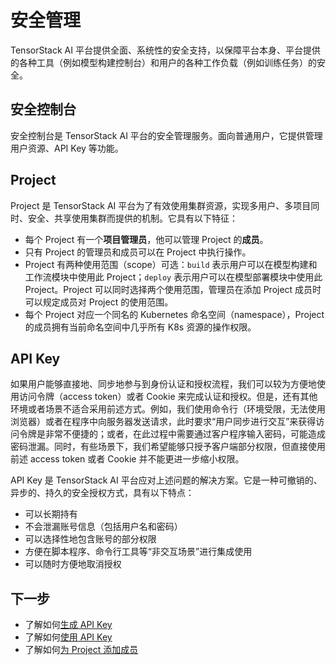 # 安全管理

TensorStack AI 平台提供全面、系统性的安全支持，以保障平台本身、平台提供的各种工具（例如模型构建控制台）和用户的各种工作负载（例如训练任务）的安全。

## 安全控制台

安全控制台是 TensorStack AI 平台的安全管理服务。面向普通用户，它提供管理用户资源、API Key 等功能。

## Project

Project 是 TensorStack AI 平台为了有效使用集群资源，实现多用户、多项目同时、安全、共享使用集群而提供的机制。它具有以下特征：

* 每个 Project 有一个**项目管理员**，他可以管理 Project 的**成员**。
* 只有 Project 的管理员和成员可以在 Project 中执行操作。
* Project 有两种使用范围（scope）可选：`build` 表示用户可以在模型构建和工作流模块中使用此 Project；`deploy` 表示用户可以在模型部署模块中使用此 Project。Project 可以同时选择两个使用范围，管理员在添加 Project 成员时可以规定成员对 Project 的使用范围。
* 每个 Project 对应一个同名的 Kubernetes 命名空间（namespace），Project 的成员拥有当前命名空间中几乎所有 K8s 资源的操作权限。

## API Key

如果用户能够直接地、同步地参与到身份认证和授权流程，我们可以较为方便地使用访问令牌（access token）或者 Cookie 来完成认证和授权。但是，还有其他环境或者场景不适合采用前述方式。例如，我们使用命令行（环境受限，无法使用浏览器）或者在程序中向服务器发送请求，此时要求“用户同步进行交互”来获得访问令牌是非常不便捷的；或者，在此过程中需要通过客户程序输入密码，可能造成密码泄漏。同时，有些场景下，我们希望能够只授予客户端部分权限，但直接使用前述 access token 或者 Cookie 并不能更进一步缩小权限。
 
API Key 是 TensorStack AI 平台应对上述问题的解决方案。它是一种可撤销的、异步的、持久的安全授权方式，具有以下特点：

* 可以长期持有
* 不会泄漏账号信息（包括用户名和密码）
* 可以选择性地包含账号的部分权限
* 方便在脚本程序、命令行工具等“非交互场景”进行集成使用
* 可以随时方便地取消授权

## 下一步

* 了解如何[生成 API Key](../../tasks/generate-api-key.md)
* 了解如何[使用 API Key](../../tasks/use-api-key.md)
* 了解如何[为 Project 添加成员](../../tasks/add-project-member.md)
